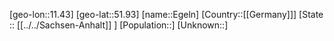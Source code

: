 ﻿---
location: [51.93,11.43]
type: City
tags:
- geo/City


SpocWebEntityId: 29978
isDeleted: false
confidential: public

---
[geo-lon::11.43]
[geo-lat::51.93]
[name::Egeln]
[Country::[[Germany]]]
[State :: [[../../Sachsen-Anhalt]] ]
[Population::]
[Unknown::]

